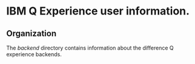 # IBM Q Experience user information. 

## Organization

The *backend* directory contains information about the difference Q experience backends. 
